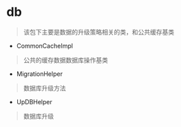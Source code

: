 # db
> 该包下主要是数据的升级策略相关的类，和公共缓存基类

- CommonCacheImpl
> 公共的缓存数据数据库操作基类

- MigrationHelper
> 数据库升级方法

- UpDBHelper
> 数据库升级
